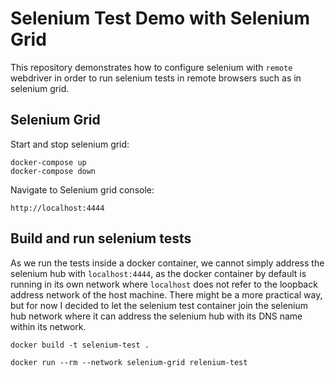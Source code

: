# Selenium Test Demo with Selenium Grid

This repository demonstrates how to configure selenium with `remote` webdriver in order to run selenium tests in remote browsers such as in selenium grid.

## Selenium Grid

Start and stop selenium grid:

    docker-compose up
    docker-compose down

Navigate to Selenium grid console:

    http://localhost:4444

## Build and run selenium tests

As we run the tests inside a docker container, we cannot simply address the selenium hub with `localhost:4444`, as the docker container by default is running in its own network where `localhost` does not refer to the loopback address network of the host machine. 
There might be a more practical way, but for now I decided to let the selenium test container join the selenium hub network where it can address the selenium hub with its DNS name within its network.

    docker build -t selenium-test .

    docker run --rm --network selenium-grid relenium-test